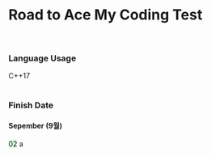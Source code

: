 # Road to Ace My Coding Test
<br>

### Language Usage
C++17
<br><br>

### Finish Date
#### Sepember (9월)

<span style="background-color: #dcffe4">02</span>
a

